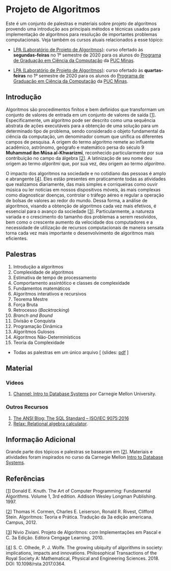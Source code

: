 # Projeto de Algoritmos
Este &eacute; um conjunto de palestras e materiais sobre projeto de algoritmos provendo uma introdu&ccedil;&atilde;o aos principais m&eacute;todos e t&eacute;cnicas usados para implementa&ccedil;&atilde;o de algoritmos para resolu&ccedil;&atilde;o de importantes problemas computacionais. Veja tamb&eacute;m os cursos atuais relacionados a esse t&oacute;pico:

* [LPA (Laborat&oacute;rio de Projeto de Algoritmos)](LAD202001M.md): curso ofertado &agrave;s **segundas-feiras** no 1&ordm; semestre de 2020 para os alunos do [Programa de Gradua&ccedil;&atilde;o em Ci&ecirc;ncia da Computa&ccedil;&atilde;o](https://www.pucminas.br/unidade/coracao-eucaristico/ensino/graduacao/Paginas/Ciencia-da-Computacao.aspx?tipo=152f25a5-fa8d-4d04-a7ba-57b6b4c21265&campi=ab23480c-5f60-4752-b990-1ac1cf9b8cf5&curso=180#) da [PUC Minas](http://www.pucminas.br).

* [LPA (Laborat&oacute;rio de Projeto de Algoritmos)](LAD202001W.md): curso ofertado &agrave;s **quartas-feiras** no 1&ordm; semestre de 2020 para os alunos do [Programa de Gradua&ccedil;&atilde;o em Ci&ecirc;ncia da Computa&ccedil;&atilde;o](https://www.pucminas.br/unidade/coracao-eucaristico/ensino/graduacao/Paginas/Ciencia-da-Computacao.aspx?tipo=152f25a5-fa8d-4d04-a7ba-57b6b4c21265&campi=ab23480c-5f60-4752-b990-1ac1cf9b8cf5&curso=180#) da [PUC Minas](http://www.pucminas.br).

## Introdu&ccedil;&atilde;o
Algoritmos s&atilde;o procedimentos finitos e bem definidos que transformam um conjunto de valores de entrada em um conjunto de valores de sa&iacute;da \[[1](#Knuth-1997-BOOK)\]. Especificamente, um algoritmo pode ser descrito como uma sequ&ecirc;ncia abstrata de a&ccedil;&otilde;es execut&aacute;veis para a obten&ccedil;&atilde;o de uma solu&ccedil;&atilde;o para um determinado tipo de problema, sendo considerado o objeto fundamental da ci&ecirc;ncia da computa&ccedil;&atilde;o, um denominador comum que unifica os diferentes campos de pesquisa. A origem do termo algoritmo remete ao influente acad&ecirc;mico, astr&ocirc;nomo, ge&oacute;grafo e matem&aacute;tico persa do s&eacute;culo 9 **Muhammad ibn Mūsa al-Khwarizmī**, reconhecido particularmente por sua contribui&ccedil;&atilde;o no campo da &aacute;lgebra \[[2](#Cormen-2012-BOOK)\]. A latiniza&ccedil;&atilde;o de seu nome deu origem ao termo *algoritmi* que, por sua vez, deu origem ao termo *algoritmo*.

O impacto dos algoritmos na sociedade e no cotidiano das pessoas &eacute; amplo e abrangente \[[4](#Olhede-2018-PTRS)\]. Eles est&atilde;o presentes em praticamente todas as atividades que realizamos diariamente, das mais simples e corriqueiras como ouvir m&uacute;sica ou ler not&iacute;cias em nossos dispositivos m&oacute;veis, &agrave;s mais complexas como diagnosticar doen&ccedil;as, controlar o tr&aacute;fego a&eacute;reo e regular a opera&ccedil;&atilde;o de bolsas de valores ao redor do mundo. Dessa forma, a an&aacute;lise de algoritmos, visando a obten&ccedil;&atilde;o de algoritmos cada vez mais efetivos, &eacute; essencial para o avan&ccedil;o da sociedade \[[3](#Ziviani-2010-BOOK)\]. Particularmente, a natureza variada e o crescimento do tamanho dos problemas a serem resolvidos, bem como o crescente aumento da velocidade dos computadores e a necessidade de utiliza&ccedil;&atilde;o de recursos computacionais de maneira sensata torna cada vez mais importante o desenvolvimento de algoritmos mais eficientes.

## Palestras

1. Introdu&ccedil;&atilde;o a algoritmos
1. Complexidade de algoritmos
1. Estimativa de tempo de processamento
1. Comportamento assint&oacute;tico e classes de complexidade
1. Fundamentos matemáticos
1. Algoritmos interativos e recursivos
1. Teorema Mestre
1. For&ccedil;a Bruta
1. Retrocesso (_Backtracking_)
1. _Branch and Bound_
1. Divis&atilde;o e Conquista
1. Programa&ccedil;&atilde;o Din&acirc;mica
1. Algoritmos Gulosos
1. Algoritmos N&atilde;o-Determin&iacute;sticos
1. Teoria da Complexidade

* Todas as palestras em um &uacute;nico arquivo [ (slides: [pdf](slides/all.pdf) ]

## Material

### Videos

1. [Channel: Intro to Database Systems](https://www.youtube.com/playlist?list=PLSE8ODhjZXjbohkNBWQs_otTrBTrjyohi) por Carnegie Mellon University.

### Outros Recursos

1. [The ANSI Blog: The SQL Standard – ISO/IEC 9075:2016](https://blog.ansi.org/?p=158690)
1. [Relax: Relational algebra calculator](https://dbis-uibk.github.io/relax/).

## Informa&ccedil;&atilde;o Adicional

Grande parte dos t&oacute;picos e palestras se basearam em \[[2](#Cormen-2012-BOOK)\]. Materiais e atividades foram inspirados no curso da Carnegie Mellon [Intro to Database Systems](https://15445.courses.cs.cmu.edu/fall2019/).

## Refer&ecirc;ncias

<a name="Knuth-1997-BOOK"></a>\[[1][1]\] Donald E. Knuth. The Art of Computer Programming: Fundamental Algorithms. Volume 1, 3rd edition. Addison Wesley Longman Publishing. 1997.

<a name="Cormen-2012-BOOK"></a>\[[2][2]\] Thomas H. Cormen, Charles E. Leiserson, Ronald R. Rivest, Clifford Stein. Algoritmos: Teoria e Prática. Tradução da 3a edição americana. Campus, 2012.

<a name="Ziviani-2010-BOOK"></a>\[[3][3]\] Nivio Ziviani. Projeto de Algoritmos: com Implementações em Pascal e C. 3a Edição. Editora Cengage Learning. 2010.

<a name="Olhede-2018-PTRS"></a>\[[4][4]\] S. C. Olhede, P. J. Wolfe. The growing ubiquity of algorithms in society: implications, impacts and innovations. Philosophical Transactions of the Royal Society A: Mathematical, Physical and Engineering Sciences. 2018. DOI: 10.1098/rsta.2017.0364.

[1]: http://broiler.astrometry.net/~kilian/The_Art_of_Computer_Programming%20-%20Vol%201.pdf
[2]: http://www.inf.ufrgs.br/~tsrodrigues/utilidades/cormem.pdf
[3]: http://clip2net.com/clip/m1076/1206625061-ebook-projetos-de-algoritmos-com-implementazhes-em-pascal-e-c-nivio-ziviani-4ed-3618kb.pdf
[4]: http://doi.org/10.1098/rsta.2017.0364
